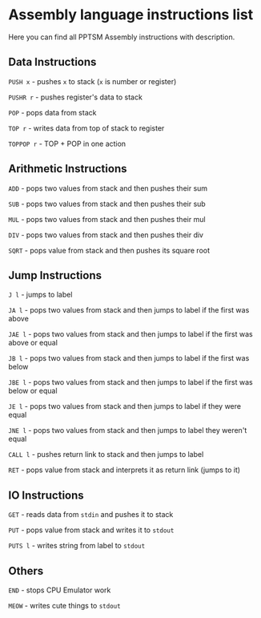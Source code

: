 # Assembly language instructions list

Here you can find all PPTSM Assembly instructions with description.

## Data Instructions

`PUSH x` - pushes `x` to stack (`x` is number or register)

`PUSHR r` - pushes register's data to stack

`POP` - pops data from stack

`TOP r` - writes data from top of stack to register

`TOPPOP r` - TOP + POP in one action

## Arithmetic Instructions

`ADD` - pops two values from stack and then pushes their sum

`SUB` - pops two values from stack and then pushes their sub

`MUL` - pops two values from stack and then pushes their mul

`DIV` - pops two values from stack and then pushes their div

`SQRT` - pops value from stack and then pushes its square root

## Jump Instructions

`J l` - jumps to label

`JA l` - pops two values from stack and then jumps to label if the first was above

`JAE l` - pops two values from stack and then jumps to label if the first was above or equal

`JB l` - pops two values from stack and then jumps to label if the first was below

`JBE l` - pops two values from stack and then jumps to label if the first was below or equal

`JE l` - pops two values from stack and then jumps to label if they were equal

`JNE l` - pops two values from stack and then jumps to label they weren't equal

`CALL l` - pushes return link to stack and then jumps to label

`RET` - pops value from stack and interprets it as return link (jumps to it)

## IO Instructions

`GET` - reads data from `stdin` and pushes it to stack

`PUT` - pops value from stack and writes it to `stdout`

`PUTS l` - writes string from label to `stdout`

## Others

`END` - stops CPU Emulator work

`MEOW` - writes cute things to `stdout`
